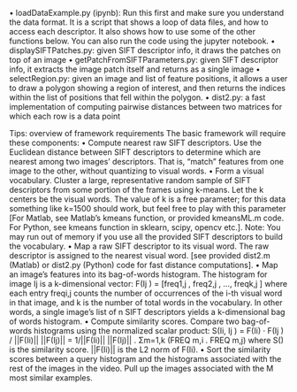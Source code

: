 • loadDataExample.py (ipynb): Run this first and make sure you understand the data format. It is
a script that shows a loop of data files, and how to access each descriptor. It also shows how to use
some of the other functions below. You can also run the code using the jupyter notebook.
• displaySIFTPatches.py: given SIFT descriptor info, it draws the patches on top of an image
• getPatchFromSIFTParameters.py: given SIFT descriptor info, it extracts the image patch itself and
returns as a single image
• selectRegion.py: given an image and list of feature positions, it allows a user to draw a polygon
showing a region of interest, and then returns the indices within the list of positions that fell within
the polygon.
• dist2.py: a fast implementation of computing pairwise distances between two matrices for which each
row is a data point

Tips: overview of framework requirements
The basic framework will require these components:
• Compute nearest raw SIFT descriptors. Use the Euclidean distance between SIFT descriptors to
determine which are nearest among two images’ descriptors. That is, “match” features from one image
to the other, without quantizing to visual words.
• Form a visual vocabulary. Cluster a large, representative random sample of SIFT descriptors from
some portion of the frames using k-means. Let the k centers be the visual words. The value of k
is a free parameter; for this data something like k=1500 should work, but feel free to play with this
parameter [For Matlab, see Matlab’s kmeans function, or provided kmeansML.m code. For Python, see
kmeans function in sklearn, scipy, opencv etc.]. Note: You may run out of memory if you use
all the provided SIFT descriptors to build the vocabulary.
• Map a raw SIFT descriptor to its visual word. The raw descriptor is assigned to the nearest visual
word. [see provided dist2.m (Matlab) or dist2.py (Python) code for fast distance computations].
• Map an image’s features into its bag-of-words histogram. The histogram for image Ij is a k-dimensional
vector:
F(Ij ) = [freq1,j , freq2,j , ..., freqk,j ]
where each entry freqi,j counts the number of occurrences of the i-th visual word in that image, and
k is the number of total words in the vocabulary. In other words, a single image’s list of n SIFT
descriptors yields a k-dimensional bag of words histogram.
• Compute similarity scores. Compare two bag-of-words histograms using the normalized scalar product:
S(Ii, Ij ) = F(Ii) · F(Ij ) / ||F(Ii)|| ||F(Ij)|| = 1/||F(Ii)|| ||F(Ij)|| . Σm=1,k (FREQ m,i . FREQ m,j)
where S() is the similarity score. ||F(Ii)|| is the L2 norm of F(Ii).
• Sort the similarity scores between a query histogram and the histograms associated with the rest of
the images in the video. Pull up the images associated with the M most similar examples.
